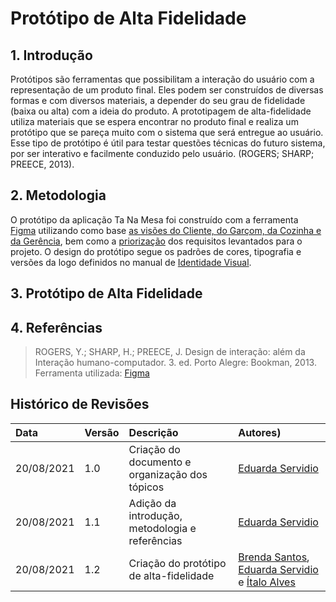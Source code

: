 # Protótipo de Alta Fidelidade

## 1. Introdução

Protótipos são ferramentas que possibilitam a interação do usuário com a
representação de um produto final. Eles podem ser construídos de diversas formas
e com diversos materiais, a depender do seu grau de fidelidade (baixa ou alta) com a ideia
do produto.
A prototipagem de alta-fidelidade utiliza materiais que se espera encontrar no produto final
e realiza um protótipo que se pareça muito com o sistema que será entregue ao usuário.
Esse tipo de protótipo é útil para testar questões técnicas do futuro sistema, por ser interativo
e facilmente conduzido pelo usuário. (ROGERS; SHARP; PREECE, 2013).

## 2. Metodologia

O protótipo da aplicação Ta Na Mesa foi construído com a ferramenta <a href = "https://www.figma.com/">Figma</a> utilizando
como base <a href = "https://unbarqdsw2021-1.github.io/2021.1_G02_TaNaMesa_docs/1-Base/Projeto-Nao-Orientado-Abordagens-Especificas/Rich-Picture/">as visões do Cliente, do Garçom, da Cozinha e da Gerência</a>,
bem como a <a href = "https://unbarqdsw2021-1.github.io/2021.1_G02_TaNaMesa_docs/1-Base/Projeto-Nao-Orientado-Abordagens-Especificas/Priorizacao-MOSCOW/">priorização</a> dos requisitos levantados para o projeto.
O design do protótipo segue os padrões de cores, tipografia e versões da logo definidos no manual de <a href = "https://unbarqdsw2021-1.github.io/2021.1_G02_TaNaMesa_docs/1-Base/extras/Identidade-Visual/">Identidade Visual</a>.

## 3. Protótipo de Alta Fidelidade

## 4. Referências

> ROGERS, Y.; SHARP, H.; PREECE, J. Design de interação: além da Interação humano-computador. 3. ed. Porto Alegre: Bookman, 2013.
> Ferramenta utilizada: [Figma](https://www.figma.com)

## Histórico de Revisões

| Data       | Versão | Descrição                                             | Autores)                                                                                    |
| :--------- | :----- | :---------------------------------------------------- | :------------------------------------------------------------------------------------------- |
| 20/08/2021 | 1.0    | Criação do documento e organização dos tópicos   | [Eduarda Servidio](https://github.com/ServideoEC) |
| 20/08/2021 | 1.1    | Adição da introdução, metodologia e referências  | [Eduarda Servidio](https://github.com/ServideoEC) |
| 20/08/2021 | 1.2    | Criação do protótipo de alta-fidelidade          | [Brenda Santos](https://github.com/brendavsantos), [Eduarda Servidio](https://github.com/ServideoEC) e [Ítalo Alves](https://github.com/alvesitalo) |
